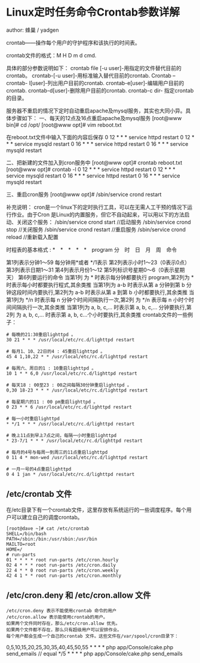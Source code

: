 # Linux定时任务命令Crontab参数详解
author: 蜂巢  /  yadgen

crontab——操作每个用户的守护程序和该执行的时间表。

crontab文件的格式：M H D m d cmd.

具体的部分参数说明如下：
crontab file [-u user]-用指定的文件替代目前的crontab。 
crontab-[-u user]-用标准输入替代目前的crontab. Crontab –
crontab- l[user]-列出用户目前的crontab. 
crontab-e[user]-编辑用户目前的crontab. 
crontab-d[user]-删除用户目前的crontab. 
crontab-c dir- 指定crontab的目录。 


服务器不重启的情况下定时自动重启apache及mysql服务，其实也大同小异。具体步骤如下：
一、每天的12点及16点重启apache及mysql服务
[root@www bin]# cd /opt/
[root@www opt]# vim reboot.txt


在reboot.txt文件中输入下面的内容后保存
0 12 * * * service httpd restart
0 12 * * * service mysqld restart
0 16 * * * service httpd restart
0 16 * * * service mysqld restart


二、把新建的文件加入到cron服务中
[root@www opt]# crontab reboot.txt
[root@www opt]# crontab -l
0 12 * * * service httpd restart
0 12 * * * service mysqld restart
0 16 * * * service httpd restart
0 16 * * * service mysqld restart


三、重启cron服务
[root@www opt]# /sbin/service crond restart


补充说明：
cron是一个linux下的定时执行工具，可以在无需人工干预的情况下运行作业。由于Cron 是Linux的内置服务，但它不自动起来，可以用以下的方法启动、关闭这个服务：
/sbin/service crond start //启动服务
/sbin/service crond stop //关闭服务
/sbin/service crond restart //重启服务
/sbin/service crond reload //重新载入配置

时程表的基本格式 :
*　*　*　*　*　program
分　时　日　月　周　命令

第1列表示分钟1～59 每分钟用*或者 */1表示
第2列表示小时1～23（0表示0点）
第3列表示日期1～31
第4列表示月份1～12
第5列标识号星期0～6（0表示星期天）
第6列要运行的命令
当第1列 为 * 时表示每分钟都要执行 program,第2列为 * 时表示每小时都要执行程式,其余类推
当第1列为 a-b 时表示从第 a 分钟到第 b 分钟这段时间内要执行,第2列为 a-b 时表示从第 a 到第 b 小时都要执行,其余类推
当第1列为 */n 时表示每 n 分钟个时间间隔执行一次,第2列 为 */n 表示每 n 小时个时间间隔执行一次,其余类推
当第1列为 a, b, c,… 时表示第 a, b, c,… 分钟要执行,第2列 为 a, b, c,… 时表示第 a, b, c…个小时要执行,其余类推
crontab文件的一些例子：
```
# 每晚的21:30重启lighttpd 。
30 21 * * * /usr/local/etc/rc.d/lighttpd restart

# 每月1、10、22日的4 : 45重启lighttpd 。
45 4 1,10,22 * * /usr/local/etc/rc.d/lighttpd restart

# 每周六、周日的1 : 10重启lighttpd 。
10 1 * * 6,0 /usr/local/etc/rc.d/lighttpd restart

# 每天18 : 00至23 : 00之间每隔30分钟重启lighttpd 。
0,30 18-23 * * * /usr/local/etc/rc.d/lighttpd restart

# 每星期六的11 : 00 pm重启lighttpd 。
0 23 * * 6 /usr/local/etc/rc.d/lighttpd restart

# 每一小时重启lighttpd
* */1 * * * /usr/local/etc/rc.d/lighttpd restart

# 晚上11点到早上7点之间，每隔一小时重启lighttpd
* 23-7/1 * * * /usr/local/etc/rc.d/lighttpd restart

# 每月的4号与每周一到周三的11点重启lighttpd
0 11 4 * mon-wed /usr/local/etc/rc.d/lighttpd restart

# 一月一号的4点重启lighttpd
0 4 1 jan * /usr/local/etc/rc.d/lighttpd restart
```

## /etc/crontab 文件
在/etc目录下有一个crontab文件，这里存放有系统运行的一些调度程序。每个用户可以建立自己的调度crontab。
```
[root@dave ~]# cat /etc/crontab
SHELL=/bin/bash
PATH=/sbin:/bin:/usr/sbin:/usr/bin
MAILTO=root
HOME=/
# run-parts
01 * * * * root run-parts /etc/cron.hourly
02 4 * * * root run-parts /etc/cron.daily
22 4 * * 0 root run-parts /etc/cron.weekly
42 4 1 * * root run-parts /etc/cron.monthly
```

## /etc/cron.deny 和 /etc/cron.allow 文件
```
/etc/cron.deny 表示不能使用crontab 命令的用户
/etc/cron.allow 表示能使用crontab的用户。
如果两个文件同时存在，那么/etc/cron.allow 优先。
如果两个文件都不存在，那么只有超级用户可以安排作业。
每个用户都会生成一个自己的crontab 文件。这些文件在/var/spool/cron目录下：

```
0,5,10,15,20,25,30,35,40,45,50,55  * * * * php app/Console/cake.php send_emails
// equal
*/5  * * * * php app/Console/cake.php send_emails
```
